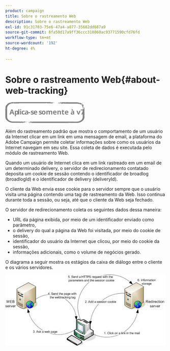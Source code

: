 ```yaml
---
product: campaign
title: Sobre o rastreamento Web
description: Sobre o rastreamento Web
exl-id: 91c31703-75e6-47a4-a877-35682dd687a9
source-git-commit: 8fa50d17a9ff36ccc310860ac93771590cfd76fd
workflow-type: tm+mt
source-wordcount: '192'
ht-degree: 4%

---
```


# Sobre o rastreamento Web{#about-web-tracking}

![](../../assets/v7-only.svg)

Além do rastreamento padrão que mostra o comportamento de um usuário da Internet clicar em um link em uma mensagem de email, a plataforma do Adobe Campaign permite coletar informações sobre como os usuários da Internet navegam em seu site. Essa coleta de dados é executada pelo módulo de rastreamento Web.

Quando um usuário de Internet clica em um link rastreado em um email de um determinado delivery, o servidor de redirecionamento contatado deposita um cookie de sessão contendo o identificador de broadlog (broadlogId) e o identificador de delivery (deliveryId).

O cliente da Web envia esse cookie para o servidor sempre que o usuário visita uma página contendo uma tag de rastreamento da Web. Isso continua durante toda a sessão, ou seja, até que o cliente da Web seja fechado.

O servidor de redirecionamento coleta os seguintes dados dessa maneira:

* URL da página exibida, por meio de um identificador enviado como parâmetro,
* o delivery do qual a página da Web foi visitada, por meio do cookie de sessão,
* identificador do usuário da Internet que clicou, por meio do cookie da sessão,
* informações adicionais, como o volume de negócios gerado.

O diagrama a seguir mostra os estágios da caixa de diálogo entre o cliente e os vários servidores.

![](assets/d_ncs_integration_webtracking_structure1.png)
